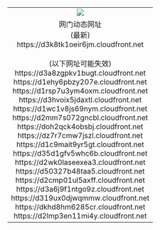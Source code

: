 ﻿<table>
  <tr></tr>
  <tr><td colspan=2 align=center><img src="https://d3k8tk1oeir6jm.cloudfront.net/Up/oGate.jpg" /></td></tr>
  <tr><td colspan=2 align=center>网门动态网址<br/>(最新)
<br>https://d3k8tk1oeir6jm.cloudfront.net
<br/><br/>(以下网址可能失效)
<br>https://d3a8zgpkv1bugt.cloudfront.net
<br>https://d1ehy6pbzy207e.cloudfront.net
<br>https://d1rsp7u3ym4oxm.cloudfront.net
<br>https://d3hvoix5jdaxtl.cloudfront.net
<br>https://d1wc1v8js69nym.cloudfront.net
<br>https://d2mm7s072gncbl.cloudfront.net
<br>https://doh2qck4obsbj.cloudfront.net
<br>https://dz7r7cmw7jszl.cloudfront.net
<br>https://d1c9mait9yr5gt.cloudfront.net
<br>https://d35d1gfv5whc6b.cloudfront.net
<br>https://d2wk0laseexea3.cloudfront.net
<br>https://d50327b48taa5.cloudfront.net
<br>https://d2cmp01ul5axff.cloudfront.net
<br>https://d3a6j9f1ntgo9z.cloudfront.net
<br>https://d319ux0djwqmmw.cloudfront.net
<br>https://dkhd8hm6285cr.cloudfront.net
<br>https://d2lmp3en11mi4y.cloudfront.net
    </td>
  </tr>
</table>
